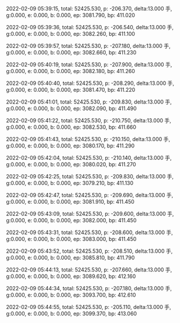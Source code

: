 2022-02-09 05:39:15, total: 52425.530, p: -206.370, delta:13.000 手, g:0.000, e: 0.000, b: 0.000, ep: 3081.790, bp: 411.020

2022-02-09 05:39:36, total: 52425.530, p: -206.540, delta:13.000 手, g:0.000, e: 0.000, b: 0.000, ep: 3082.260, bp: 411.100

2022-02-09 05:39:57, total: 52425.530, p: -207.180, delta:13.000 手, g:0.000, e: 0.000, b: 0.000, ep: 3082.660, bp: 411.230

2022-02-09 05:40:19, total: 52425.530, p: -207.900, delta:13.000 手, g:0.000, e: 0.000, b: 0.000, ep: 3082.180, bp: 411.260

2022-02-09 05:40:40, total: 52425.530, p: -208.290, delta:13.000 手, g:0.000, e: 0.000, b: 0.000, ep: 3081.470, bp: 411.220

2022-02-09 05:41:01, total: 52425.530, p: -209.830, delta:13.000 手, g:0.000, e: 0.000, b: 0.000, ep: 3082.090, bp: 411.490

2022-02-09 05:41:22, total: 52425.530, p: -210.750, delta:13.000 手, g:0.000, e: 0.000, b: 0.000, ep: 3082.530, bp: 411.660

2022-02-09 05:41:43, total: 52425.530, p: -210.150, delta:13.000 手, g:0.000, e: 0.000, b: 0.000, ep: 3080.170, bp: 411.290

2022-02-09 05:42:04, total: 52425.530, p: -210.140, delta:13.000 手, g:0.000, e: 0.000, b: 0.000, ep: 3080.020, bp: 411.270

2022-02-09 05:42:25, total: 52425.530, p: -209.830, delta:13.000 手, g:0.000, e: 0.000, b: 0.000, ep: 3079.210, bp: 411.130

2022-02-09 05:42:47, total: 52425.530, p: -209.690, delta:13.000 手, g:0.000, e: 0.000, b: 0.000, ep: 3081.910, bp: 411.450

2022-02-09 05:43:09, total: 52425.530, p: -209.600, delta:13.000 手, g:0.000, e: 0.000, b: 0.000, ep: 3082.000, bp: 411.450

2022-02-09 05:43:31, total: 52425.530, p: -208.600, delta:13.000 手, g:0.000, e: 0.000, b: 0.000, ep: 3083.000, bp: 411.450

2022-02-09 05:43:52, total: 52425.530, p: -208.510, delta:13.000 手, g:0.000, e: 0.000, b: 0.000, ep: 3085.810, bp: 411.790

2022-02-09 05:44:13, total: 52425.530, p: -207.660, delta:13.000 手, g:0.000, e: 0.000, b: 0.000, ep: 3089.620, bp: 412.160

2022-02-09 05:44:34, total: 52425.530, p: -207.180, delta:13.000 手, g:0.000, e: 0.000, b: 0.000, ep: 3093.700, bp: 412.610

2022-02-09 05:44:55, total: 52425.530, p: -205.110, delta:13.000 手, g:0.000, e: 0.000, b: 0.000, ep: 3099.370, bp: 413.060